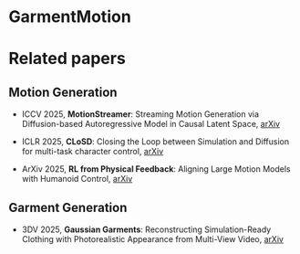 # GarmentMotion


# Related papers

## Motion Generation

- ICCV 2025, **MotionStreamer**: Streaming Motion Generation via Diffusion-based Autoregressive Model in Causal Latent Space, [arXiv](https://arxiv.org/pdf/2503.15451)

- ICLR 2025, **CLoSD**: Closing the Loop between Simulation and Diffusion for multi-task character control, [arXiv](https://guytevet.github.io/CLoSD-page/)

- ArXiv 2025, **RL from Physical Feedback**: Aligning Large Motion Models with Humanoid Control, [arXiv](https://www.arxiv.org/pdf/2506.12769)

## Garment Generation

- 3DV 2025, **Gaussian Garments**: Reconstructing Simulation-Ready Clothing with Photorealistic Appearance from Multi-View Video, [arXiv](https://arxiv.org/pdf/2409.08189)
